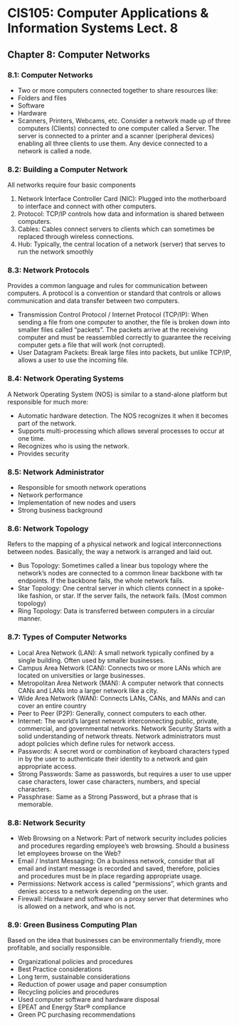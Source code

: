 # CIS105: Computer Applications & Information Systems Lect. 8

## Chapter 8: Computer Networks

### 8.1: Computer Networks

-   Two or more computers connected together to share resources like:
-   Folders and files
-   Software
-   Hardware
-   Scanners, Printers, Webcams, etc.
    Consider a network made up of three computers (Clients) connected to one computer called a Server. The server is connected to a printer and a scanner (peripheral devices) enabling all three clients to use them. Any device connected to a network is called a node.

### 8.2: Building a Computer Network

All networks require four basic components

1. Network Interface Controller Card (NIC): Plugged into the motherboard to interface and connect with other computers.
2. Protocol: TCP/IP controls how data and information is shared between computers.
3. Cables: Cables connect servers to clients which can sometimes be replaced through wireless connections.
4. Hub: Typically, the central location of a network (server) that serves to run the network smoothly

### 8.3: Network Protocols

Provides a common language and rules for communication between computers. A protocol is a convention or standard that controls or allows communication and data transfer between two computers.

-   Transmission Control Protocol / Internet Protocol (TCP/IP): When sending a file from one computer to another, the file is broken down into smaller files called “packets”. The packets arrive at the receiving computer and must be reassembled correctly to guarantee the receiving computer gets a file that will work (not corrupted).
-   User Datagram Packets: Break large files into packets, but unlike TCP/IP, allows a user to use the incoming file.

### 8.4: Network Operating Systems

A Network Operating System (NOS) is similar to a stand-alone platform but responsible for much more:

-   Automatic hardware detection. The NOS recognizes it when it becomes part of the network.
-   Supports multi-processing which allows several processes to occur at one time.
-   Recognizes who is using the network.
-   Provides security

### 8.5: Network Administrator

-   Responsible for smooth network operations
-   Network performance
-   Implementation of new nodes and users
-   Strong business background

### 8.6: Network Topology

Refers to the mapping of a physical network and logical interconnections between nodes. Basically, the way a network is arranged and laid out.

-   Bus Topology: Sometimes called a linear bus topology where the network’s nodes are connected to a common linear backbone with tw endpoints. If the backbone fails, the whole network fails.
-   Star Topology: One central server in which clients connect in a spoke- like fashion, or star. If the server fails, the network fails. (Most common topology)
-   Ring Topology: Data is transferred between computers in a circular manner.

### 8.7: Types of Computer Networks

-   Local Area Network (LAN): A small network typically confined by a single building. Often used by smaller businesses.
-   Campus Area Network (CAN): Connects two or more LANs which are located on universities or large businesses.
-   Metropolitan Area Network (MAN): A computer network that connects CANs and LANs into a larger network like a city.
-   Wide Area Network (WAN): Connects LANs, CANs, and MANs and can cover an entire country
-   Peer to Peer (P2P): Generally, connect computers to each other.
-   Internet: The world’s largest network interconnecting public, private, commercial, and governmental networks. Network Security Starts with a solid understanding of network threats. Network administrators must adopt policies which define rules for network access.
-   Passwords: A secret word or combination of keyboard characters typed in by the user to authenticate their identity to a network and gain appropriate access.
-   Strong Passwords: Same as passwords, but requires a user to use upper case characters, lower case characters, numbers, and special characters.
-   Passphrase: Same as a Strong Password, but a phrase that is memorable.

### 8.8: Network Security

-   Web Browsing on a Network: Part of network security includes policies and procedures regarding employee’s web browsing. Should a business let employees browse on the Web?
-   Email / Instant Messaging: On a business network, consider that all email and instant message is recorded and saved, therefore, policies and procedures must be in place regarding appropriate usage.
-   Permissions: Network access is called “permissions”, which grants and denies access to a network depending on the user.
-   Firewall: Hardware and software on a proxy server that determines who is allowed on a network, and who is not.

### 8.9: Green Business Computing Plan

Based on the idea that businesses can be environmentally friendly, more profitable, and socially responsible.

-   Organizational policies and procedures
-   Best Practice considerations
-   Long term, sustainable considerations
-   Reduction of power usage and paper consumption
-   Recycling policies and procedures
-   Used computer software and hardware disposal
-   EPEAT and Energy Star® compliance
-   Green PC purchasing recommendations
